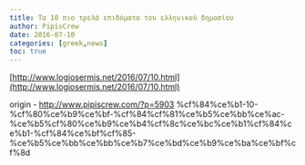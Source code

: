 ```yaml
---
title: Τα 10 πιο τρελά επιδόματα του ελληνικού δημοσίου
author: PipisCrew
date: 2016-07-10
categories: [greek,news]
toc: true
---
```


[http://www.logiosermis.net/2016/07/10.html](http://www.logiosermis.net/2016/07/10.html)

origin - http://www.pipiscrew.com/?p=5903 %cf%84%ce%b1-10-%cf%80%ce%b9%ce%bf-%cf%84%cf%81%ce%b5%ce%bb%ce%ac-%ce%b5%cf%80%ce%b9%ce%b4%cf%8c%ce%bc%ce%b1%cf%84%ce%b1-%cf%84%ce%bf%cf%85-%ce%b5%ce%bb%ce%bb%ce%b7%ce%bd%ce%b9%ce%ba%ce%bf%cf%8d